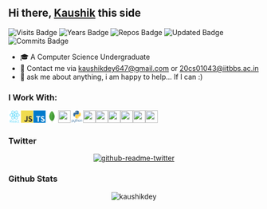 ## Hi there, [**Kaushik**](https://kaushikdey647.github.io/) this side

![Visits Badge](https://badges.pufler.dev/visits/Kaushikdey647/kaushikdey647)
![Years Badge](https://badges.pufler.dev/years/Kaushikdey647)
![Repos Badge](https://badges.pufler.dev/repos/Kaushikdey647)
![Updated Badge](https://badges.pufler.dev/updated/Kaushikdey647/kaushikdey647)
![Commits Badge](https://badges.pufler.dev/commits/monthly/puf17640)

- 🎓 A Computer Science Undergraduate
- 💼 Contact me via [kaushikdey647@gmail.com](mailto:kaushikdey647@gmail.com) or [20cs01043@iitbbs.ac.in](mailto:20cs01043@iitbbs.ac.in)
- 💬 ask me about anything, i am happy to help... If I can :)

### I Work With:
<img src="https://raw.githubusercontent.com/devicons/devicon/master/icons/react/react-original-wordmark.svg" alt="react" width="25" height="25" /><img src="https://raw.githubusercontent.com/devicons/devicon/master/icons/javascript/javascript-original.svg" alt="javascript" width="25" height="25" /><img src="https://raw.githubusercontent.com/devicons/devicon/master/icons/typescript/typescript-original.svg" alt="typescript" width="25" height="25" /><img src="https://raw.githubusercontent.com/devicons/devicon/master/icons/mongodb/mongodb-original.svg" alt="mongodb" width="25" height="25" /><img src="https://cdn.jsdelivr.net/gh/devicons/devicon/icons/nodejs/nodejs-original.svg" width="25" height="25" /><img src="https://raw.githubusercontent.com/devicons/devicon/master/icons/python/python-original-wordmark.svg" alt="python" width="25" height="25" /><img src="https://cdn.jsdelivr.net/gh/devicons/devicon/icons/tensorflow/tensorflow-original.svg" width="25" height="25" /><img src="https://cdn.jsdelivr.net/gh/devicons/devicon/icons/cplusplus/cplusplus-plain.svg"  width="25" height="25"/><img src="https://cdn.jsdelivr.net/gh/devicons/devicon/icons/c/c-plain.svg" width="25" height="25"  /><img src="https://cdn.jsdelivr.net/gh/devicons/devicon/icons/elixir/elixir-original.svg" width="25" height="25" /><img src="https://cdn.jsdelivr.net/gh/devicons/devicon/icons/phoenix/phoenix-original.svg" width="25" height="25" /><img src="https://cdn.jsdelivr.net/gh/devicons/devicon/icons/arduino/arduino-original-wordmark.svg"  width="25" height="25" />

### Twitter
<p align = "center"><a href="https://twitter.com/kaydee647"><img src="https://github-readme-twitter.gazf.vercel.app/api?id=kaydee647&layout=wide&show_reply=off&show_border=on" alt="github-readme-twitter"></a></p>


### Github Stats

<p align="center"> <img src="https://github-readme-stats.vercel.app/api?username=Kaushikdey647&show_icons=true&theme=gotham" alt="kaushikdey" />




